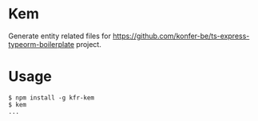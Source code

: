 Kem
===

Generate entity related files for https://github.com/konfer-be/ts-express-typeorm-boilerplate project.

# Usage

```sh-session
$ npm install -g kfr-kem
$ kem 
...
```